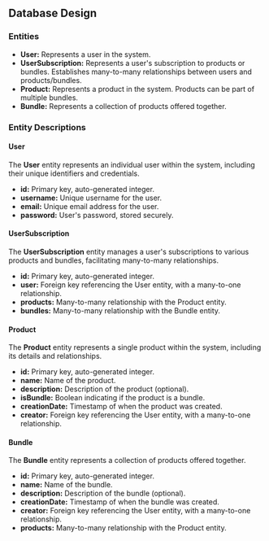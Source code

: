 ## Database Design

### Entities

- **User:** Represents a user in the system.
- **UserSubscription:** Represents a user's subscription to products or bundles. Establishes many-to-many relationships between users and products/bundles.
- **Product:** Represents a product in the system. Products can be part of multiple bundles.
- **Bundle:** Represents a collection of products offered together.

### Entity Descriptions

#### User

The **User** entity represents an individual user within the system, including their unique identifiers and credentials.

- **id:** Primary key, auto-generated integer.
- **username:** Unique username for the user.
- **email:** Unique email address for the user.
- **password:** User's password, stored securely.

#### UserSubscription

The **UserSubscription** entity manages a user's subscriptions to various products and bundles, facilitating many-to-many relationships.

- **id:** Primary key, auto-generated integer.
- **user:** Foreign key referencing the User entity, with a many-to-one relationship.
- **products:** Many-to-many relationship with the Product entity.
- **bundles:** Many-to-many relationship with the Bundle entity.

#### Product

The **Product** entity represents a single product within the system, including its details and relationships.

- **id:** Primary key, auto-generated integer.
- **name:** Name of the product.
- **description:** Description of the product (optional).
- **isBundle:** Boolean indicating if the product is a bundle.
- **creationDate:** Timestamp of when the product was created.
- **creator:** Foreign key referencing the User entity, with a many-to-one relationship.

#### Bundle

The **Bundle** entity represents a collection of products offered together.

- **id:** Primary key, auto-generated integer.
- **name:** Name of the bundle.
- **description:** Description of the bundle (optional).
- **creationDate:** Timestamp of when the bundle was created.
- **creator:** Foreign key referencing the User entity, with a many-to-one relationship.
- **products:** Many-to-many relationship with the Product entity.

